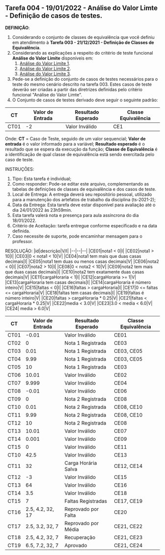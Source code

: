 ## Tarefa 004 - 19/01/2022 - Análise do Valor Limte - Definição de casos de testes.

**DEFINIÇÃO**:
1. Considerando o conjunto de classes de equivalência que você definiu em atendimento à **Tarefa 003 - 21/12/2021 - Definição de Classes de Equivalência**.
2. Considerando as explicações a respeito do critério de teste funcional **Análise do Valor Limite** disponíveis em:
   1. [Análise do Valor Limite 1](https://viniciuspessoni.com/2020/03/15/analise-do-valor-limite/).
   2. [Análise do Valor Limite 2](https://www.youtube.com/watch?v=EQU5ODvmwzs).
   3. [Análise do Valor Limite 3](https://www.youtube.com/watch?v=jX7uyaTAn-k).
3. Pede-se a definição do conjunto de casos de testes necessários para o teste do mesmo cenário descrito na tarefa 003. Estes casos de teste deverão ser criadas a partir das diretrizes definidas pelo critério funcional "Análise do Valor Limte".
4. O Conjunto de casos de testes derivado deve seguir o seguinte padrão:

|CT|Valor de Entrada|Resultado Esperado|Classe Equivalência|
|--|--|--|--|
|CT01|-2|Valor Inválido|CE1|

Onde:
**CT** = Caso de Teste, seguido de um valor sequencial;
**Valor de entrada** é o valor informado para a variável;
**Resultado esperado** é o resultado que se espera da execução da função;
**Classe de Equivalência** é a identificação de qual classe de equivalência está sendo exercitada pelo caso de teste.

INSTRUÇÕES:
1. Tipo: Esta tarefa é individual;
2. Como responder: Pode-se editar este arquivo, complementando as tabelas de definições de classes de equivalência e dos casos de teste.
3. Local de Entrega: A entrega deverá seu repositório pessoal, utilizado para a manutenção dos artefatos de trabalho da disciplina (ts-2021-2);
4. Data da Entrega: Esta tarefa deve estar disponível para avaliação até o dia 24/01/2022 às 23h59min.
5. Esta tarefa valerá nota e presença para aula assíncrona do dia 18/01/2022.
6. Critério de Aceitação: tarefa entregue conforme especificado e na data definida.
7. Caso necessite de suporte, pode encaminhar mensagem para o professor.

RESOLUÇÃO:
|id|descrição|V/I|
|--|--|--|
|CE01|nota1 < 0|I|
|CE02|nota1 > 10|I|
|CE03|0 < nota1 < 10|V|
|CE04|nota1 tem mais que duas casas decimais|I|
|CE05|nota1 tem duas ou menos casas decimais|V|
|CE06|nota2 < 0|I|
|CE07|nota2 > 10|I|
|CE08|0 < nota2 < 10|V|
|CE09|nota2 tem mais que duas casas decimais|I|
|CE10|nota2 tem exatamente duas casas decimais|V|
|CE11|cargaHoraria < 1|I|
|CE12|cargaHoraria >= 1|V|
|CE13|cargaHoraria tem casas decimais|I|
|CE14|cargaHoraria é número inteiro|V|
|CE15|faltas < 0|I|
|CE16|faltas > cargaHoraria|I|
|CE17|0 <= faltas <= cargaHoraria|V|
|CE18|faltas tem casas decimais|I|
|CE19|faltas é número inteiro|V|
|CE20|faltas > cargaHoraria * 0.25|V|
|CE21|faltas < cargaHoraria * 0.25|V|
|CE22|media < 3.0|V|
|CE23|3.0 < media < 6.0|V|
|CE24| media > 6.0|V|

|CT|Valor de Entrada|Resultado Esperado|Classe Equivalência|
|--|--|--|--|
|CT01|-0.01|Valor Inválido|CE01|
|CT02|0|Nota 1 Registrada|CE03|
|CT03|0.01|Nota 1 Registrada|CE03, CE05|
|CT04|9.99|Nota 1 Registrada|CE03, CE05|
|CT05|10|Nota 1 Registrada|CE03|
|CT06|10.01|Valor Inválido|CE02|
|CT07|9.999|Valor Inválido|CE04|
|CT08|-0.01|Valor Inválido|CE06|
|CT09|0|Nota 2 Registrada|CE08|
|CT10|0.01|Nota 2 Registrada|CE08, CE10|
|CT11|9.99|Nota 2 Registrada|CE08, CE10|
|CT12|10|Nota 2 Registrada|CE08|
|CT13|10.01|Valor Inválido|CE07|
|CT14|0.001|Valor Inválido|CE09|
|CT15|0|Valor Inválido|CE11|
|CT10|42.5|Valor Inválido|CE13|
|CT11|32|Carga Horária Salva|CE12, CE14|
|CT12|-3|Valor Inválido|CE15|
|CT13|64|Valor Inválido|CE16|
|CT14|3.5|Valor Inválido|CE18|
|CT15|7|Faltas Registradas|CE17, CE19|
|CT16|2.5, 4.2, 32, 17|Reprovado por Falta|CE20|
|CT17|2.5, 3.2, 32, 7|Reprovado por Média|CE21, CE22|
|CT18|2.5, 4.2, 32, 7|Recuperação|CE21, CE23|
|CT19|6.5, 7.2, 32, 7|Aprovado|CE21, CE24|
